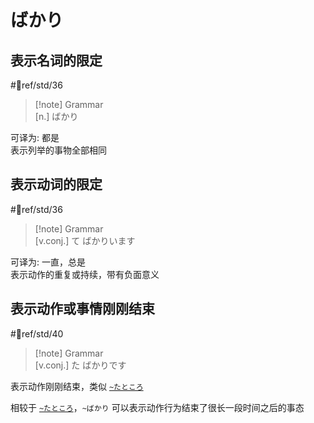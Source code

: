# ばかり

## 表示名词的限定

 #📖ref/std/36  

> [!note] Grammar  
> [n.] ばかり  

可译为: 都是  
表示列举的事物全部相同  

## 表示动词的限定  

 #📖ref/std/36  

> [!note] Grammar  
> [v.conj.] て ばかりいます  

可译为: 一直，总是  
表示动作的重复或持续，带有负面意义  

## 表示动作或事情刚刚结束

 #📖ref/std/40  

> [!note] Grammar  
> [v.conj.] た ばかりです  

表示动作刚刚结束，类似 [`~たところ`](ところ.md#表示动作刚刚结束)  

相较于 [`~たところ`](ところ.md#表示动作刚刚结束)，`~ばかり` 可以表示动作行为结束了很长一段时间之后的事态  
